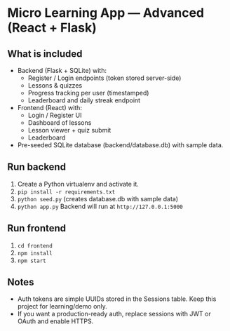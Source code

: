 # Micro Learning App — Advanced (React + Flask)

## What is included
- Backend (Flask + SQLite) with:
  - Register / Login endpoints (token stored server-side)
  - Lessons & quizzes
  - Progress tracking per user (timestamped)
  - Leaderboard and daily streak endpoint
- Frontend (React) with:
  - Login / Register UI
  - Dashboard of lessons
  - Lesson viewer + quiz submit
  - Leaderboard
- Pre-seeded SQLite database (backend/database.db) with sample data.

## Run backend
1. Create a Python virtualenv and activate it.
2. `pip install -r requirements.txt`
3. `python seed.py`  (creates database.db with sample data)
4. `python app.py`
Backend will run at `http://127.0.0.1:5000`

## Run frontend
1. `cd frontend`
2. `npm install`
3. `npm start`

## Notes
- Auth tokens are simple UUIDs stored in the Sessions table. Keep this project for learning/demo only.
- If you want a production-ready auth, replace sessions with JWT or OAuth and enable HTTPS.

